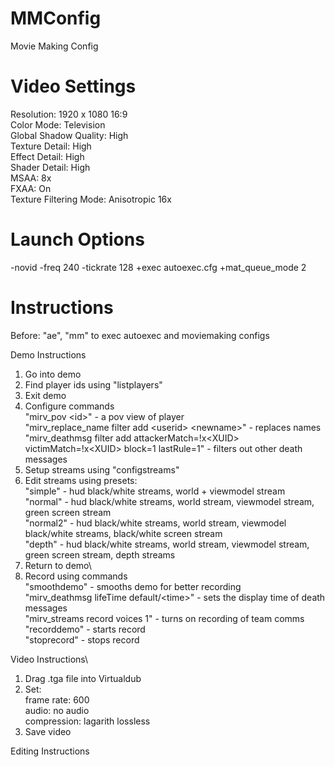 # MMConfig
Movie Making Config

# Video Settings
Resolution: 1920 x 1080 16:9\
Color Mode: Television\
Global Shadow Quality: High\
Texture Detail: High\
Effect Detail: High\
Shader Detail: High\
MSAA: 8x\
FXAA: On\
Texture Filtering Mode: Anisotropic 16x

# Launch Options
-novid -freq 240 -tickrate 128 +exec autoexec.cfg +mat_queue_mode 2

# Instructions
Before: "ae", "mm" to exec autoexec and moviemaking configs

Demo Instructions
1. Go into demo
2. Find player ids using "listplayers"
3. Exit demo
4. Configure commands\
	"mirv_pov \<id\>" - a pov view of player\
	"mirv_replace_name filter add \<userid\> \<newname\>" - replaces names\
	"mirv_deathmsg filter add attackerMatch=!x\<XUID\> victimMatch=!x\<XUID\> block=1 lastRule=1" - filters out other death messages
5. Setup streams using "configstreams"
6. Edit streams using presets:\
	"simple" - hud black/white streams, world + viewmodel stream\
	"normal" - hud black/white streams, world stream, viewmodel stream, green screen stream\
	"normal2" - hud black/white streams, world stream, viewmodel black/white streams, black/white screen stream\
	"depth" - hud black/white streams, world stream, viewmodel stream, green screen stream, depth streams
7. Return to demo\
8. Record using commands\
	"smoothdemo" - smooths demo for better recording\
	"mirv_deathmsg lifeTime default/\<time\>" - sets the display time of death messages\
	"mirv_streams record voices 1" - turns on recording of team comms\
	"recorddemo" - starts record\
	"stoprecord" - stops record

Video Instructions\
1. Drag .tga file into Virtualdub
2. Set:\
	frame rate: 600\
	audio: no audio\
	compression: lagarith lossless
3. Save video

Editing Instructions
	